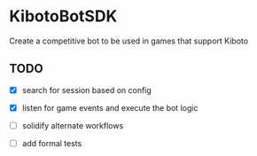 # KibotoBotSDK
Create a competitive bot to be used in games that support Kiboto

## TODO
- [x] search for session based on config
- [x] listen for game events and execute the bot logic
- [ ] solidify alternate workflows
- [ ] add formal tests

